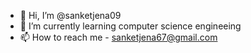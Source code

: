 - 👋 Hi, I’m @sanketjena09
- 🌱 I’m currently learning computer science engineeing
- 📫 How to reach me - sanketjena67@gmail.com
